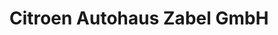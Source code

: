 ---
title: "Citroen Autohaus Zabel GmbH"
url: /strausberg/citroen-autohaus-zabel-gmbh/
shop: Autowerkstatt
---